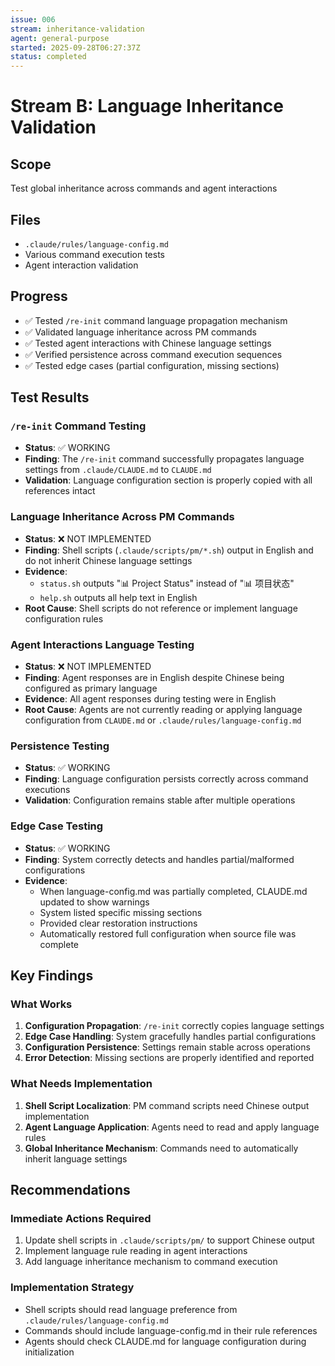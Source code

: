 ```yaml
---
issue: 006
stream: inheritance-validation
agent: general-purpose
started: 2025-09-28T06:27:37Z
status: completed
---
```


# Stream B: Language Inheritance Validation

## Scope
Test global inheritance across commands and agent interactions

## Files
- `.claude/rules/language-config.md`
- Various command execution tests
- Agent interaction validation

## Progress
- ✅ Tested `/re-init` command language propagation mechanism
- ✅ Validated language inheritance across PM commands
- ✅ Tested agent interactions with Chinese language settings
- ✅ Verified persistence across command execution sequences
- ✅ Tested edge cases (partial configuration, missing sections)

## Test Results

### `/re-init` Command Testing
- **Status**: ✅ WORKING
- **Finding**: The `/re-init` command successfully propagates language settings from `.claude/CLAUDE.md` to `CLAUDE.md`
- **Validation**: Language configuration section is properly copied with all references intact

### Language Inheritance Across PM Commands
- **Status**: ❌ NOT IMPLEMENTED
- **Finding**: Shell scripts (`.claude/scripts/pm/*.sh`) output in English and do not inherit Chinese language settings
- **Evidence**:
  - `status.sh` outputs "📊 Project Status" instead of "📊 项目状态"
  - `help.sh` outputs all help text in English
- **Root Cause**: Shell scripts do not reference or implement language configuration rules

### Agent Interactions Language Testing
- **Status**: ❌ NOT IMPLEMENTED
- **Finding**: Agent responses are in English despite Chinese being configured as primary language
- **Evidence**: All agent responses during testing were in English
- **Root Cause**: Agents are not currently reading or applying language configuration from `CLAUDE.md` or `.claude/rules/language-config.md`

### Persistence Testing
- **Status**: ✅ WORKING
- **Finding**: Language configuration persists correctly across command executions
- **Validation**: Configuration remains stable after multiple operations

### Edge Case Testing
- **Status**: ✅ WORKING
- **Finding**: System correctly detects and handles partial/malformed configurations
- **Evidence**:
  - When language-config.md was partially completed, CLAUDE.md updated to show warnings
  - System listed specific missing sections
  - Provided clear restoration instructions
  - Automatically restored full configuration when source file was complete

## Key Findings

### What Works
1. **Configuration Propagation**: `/re-init` correctly copies language settings
2. **Edge Case Handling**: System gracefully handles partial configurations
3. **Configuration Persistence**: Settings remain stable across operations
4. **Error Detection**: Missing sections are properly identified and reported

### What Needs Implementation
1. **Shell Script Localization**: PM command scripts need Chinese output implementation
2. **Agent Language Application**: Agents need to read and apply language rules
3. **Global Inheritance Mechanism**: Commands need to automatically inherit language settings

## Recommendations

### Immediate Actions Required
1. Update shell scripts in `.claude/scripts/pm/` to support Chinese output
2. Implement language rule reading in agent interactions
3. Add language inheritance mechanism to command execution

### Implementation Strategy
- Shell scripts should read language preference from `.claude/rules/language-config.md`
- Commands should include language-config.md in their rule references
- Agents should check CLAUDE.md for language configuration during initialization